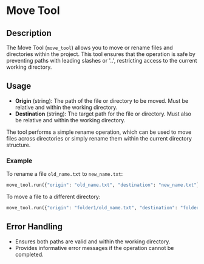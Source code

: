 # Move Tool

## Description

The Move Tool (`move_tool`) allows you to move or rename files and directories within the project. This tool ensures that the operation is safe by preventing paths with leading slashes or '..', restricting access to the current working directory.

## Usage

- **Origin** (string): The path of the file or directory to be moved. Must be relative and within the working directory.
- **Destination** (string): The target path for the file or directory. Must also be relative and within the working directory.

The tool performs a simple rename operation, which can be used to move files across directories or simply rename them within the current directory structure.

### Example

To rename a file `old_name.txt` to `new_name.txt`:

```python
move_tool.run({"origin": "old_name.txt", "destination": "new_name.txt"})
```

To move a file to a different directory:

```python
move_tool.run({"origin": "folder1/old_name.txt", "destination": "folder2/new_name.txt"})
```

## Error Handling

- Ensures both paths are valid and within the working directory.
- Provides informative error messages if the operation cannot be completed.
